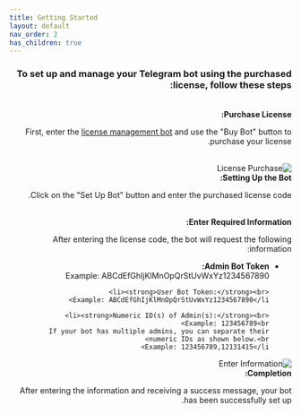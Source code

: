 ```yaml
---
title: Getting Started
layout: default
nav_order: 2
has_children: true
---
```


<head>
    <meta charset="utf-8">
    <link rel="stylesheet" href="https://b3h1z.github.io/HidyBot-Docs/assets/css/style.css">
</head>
<div dir="rtl">
<h3>To set up and manage your Telegram bot using the purchased license, follow these steps:</h3>
<br>
<b>Purchase License:</b>
<p>First, enter the <a href="https://t.me/HidyPro_bot" target="_blank">license management bot</a> and use the "Buy Bot" button to purchase your license.</p>

<br>
<img src="https://b3h1z.github.io/HidyBot-Docs/assets/images/installation/installation-1.png" alt="License Purchase" class="centered">

<br>
<b>Setting Up the Bot:</b>
<p>Click on the "Set Up Bot" button and enter the purchased license code.</p>

<br>
<b>Enter Required Information:</b>
<p>After entering the license code, the bot will request the following information:</p>

<ul>
    <li><strong>Admin Bot Token:</strong><br>
    Example: ABCdEfGhIjKlMnOpQrStUvWxYz1234567890</li>

    <li><strong>User Bot Token:</strong><br>
    Example: ABCdEfGhIjKlMnOpQrStUvWxYz1234567890</li>
    
    <li><strong>Numeric ID(s) of Admin(s):</strong><br>
    Example: 123456789<br>
    If your bot has multiple admins, you can separate their numeric IDs as shown below.<br>
    Example: 123456789,12131415</li>
</ul>

<img src="https://b3h1z.github.io/HidyBot-Docs/assets/images/installation/installation-2.png" alt="Enter Information" class="centered">
<br>
<b>Completion:</b>
<p>After entering the information and receiving a success message, your bot has been successfully set up.</p>
</div>